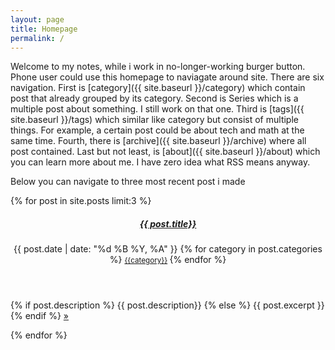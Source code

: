 ```yaml
---
layout: page
title: Homepage
permalink: /
---
```


Welcome to my notes, while i work in no-longer-working burger button. Phone user could use this homepage to naviagate around site. There are six navigation. First is [category]({{ site.baseurl }}/category) which contain post that already grouped by its category. Second is Series which is a multiple post about something. I still work on that one. Third is [tags]({{ site.baseurl }}/tags) which similar like category but consist of multiple things. For example, a certain post could be about tech and math at the same time. Fourth, there is [archive]({{ site.baseurl }}/archive) where all post contained. Last but not least, is [about]({{ site.baseurl }}/about) which you can learn more about me. I have zero idea what RSS means anyway.

Below you can navigate to three most recent post i made

<div class="post-list">
    {% for post in site.posts limit:3 %}
    <article class="post_card post">
      <header class="post_header">
        <h5 class="post_title"><a href="{{ post.url | prepend: site.baseurl }}">{{ post.title}}</a></h5>
        <time class="post_date">{{ post.date | date: "%d %B %Y, %A" }}</time>
        {% for category in post.categories %}
	<small>
        <a href="{{"/category/#" | append: category | prepend: site.baseurl }}">
          <data data-icon="ei-paperclip"></data>
          {{category}}</a>
	</small>
        {% endfor %}
      </header>
      <div class="post_excerpt">
        <p>
          {% if post.description %}
          {{ post.description}}
          {% else %}
          {{ post.excerpt }}
          {% endif %} 
          <a class="read-more" href="{{ post.url | prepend: site.baseurl }}"> »  </a>
        </p> 
      </div>
    </article>
    {% endfor %}
  </div>